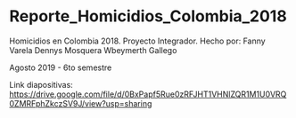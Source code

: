 # Reporte_Homicidios_Colombia_2018
Homicidios en Colombia 2018. Proyecto Integrador.
Hecho por: 
Fanny Varela
Dennys Mosquera
Wbeymerth Gallego

Agosto 2019 - 6to semestre

Link diapositivas: https://drive.google.com/file/d/0BxPapf5Rue0zRFJHT1VHNlZQR1M1U0VRQ0ZMRFphZkczSV9J/view?usp=sharing
